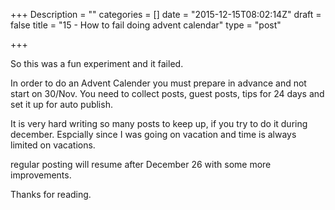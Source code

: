 +++
Description = ""
categories = []
date = "2015-12-15T08:02:14Z"
draft = false
title = "15 - How to fail doing advent calendar"
type = "post"

+++

So this was a fun experiment and it failed.

In order to do an Advent Calender you must prepare in advance and not start on 30/Nov.
You need to collect posts, guest posts, tips for 24 days and set it up for auto publish.

It is very hard writing so many posts to keep up, if you try to do it during december. Espcially since I was going on vacation and time is always limited on vacations.

regular posting will resume after December 26 with some more improvements. 

Thanks for reading.

